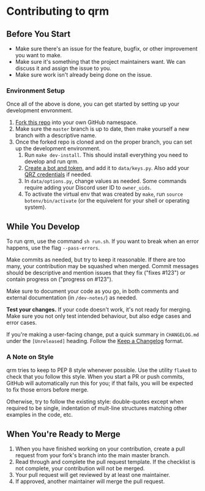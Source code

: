 # Contributing to qrm

## Before You Start

- Make sure there's an issue for the feature, bugfix, or other improvement you want to make.
- Make sure it's something that the project maintainers want.
  We can discuss it and assign the issue to you.
- Make sure work isn't already being done on the issue.

### Environment Setup

Once all of the above is done, you can get started by setting up your development envronment.

1. [Fork this repo][1] into your own GitHub namespace.
1. Make sure the `master` branch is up to date, then make yourself a new branch with a descriptive name.
1. Once the forked repo is cloned and on the proper branch, you can set up the development environment.
    1. Run `make dev-install`.
       This should install everything you need to develop and run qrm.
    1. [Create a bot and token][2], and add it to `data/keys.py`.
       Also add your [QRZ credentials][3] if needed.
    1. In `data/options.py`, change values as needed.
       Some commands require adding your Discord user ID to `owner_uids`.
    1. To activate the virtual env that was created by `make`, run `source botenv/bin/activate` (or the equivelent for your shell or operating system).

## While You Develop

To run qrm, use the command `sh run.sh`.
If you want to break when an error happens, use the flag `--pass-errors`.

Make commits as needed, but try to keep it reasonable.
If there are too many, your contribution may be squashed when merged.
Commit messages should be descriptive and mention issues that they fix ("fixes #123") or contain progress on ("progress on #123").

Make sure to document your code as you go, in both comments and external documentation (in `/dev-notes/`) as needed.

**Test your changes.**
If your code doesn't work, it's not ready for merging.
Make sure you not only test intended behaviour, but also edge cases and error cases.

If you're making a user-facing change, put a quick summary in `CHANGELOG.md` under the `[Unreleased]` heading.
Follow the [Keep a Changelog][4] format.

### A Note on Style

qrm tries to keep to PEP 8 style whenever possible.
Use the utility `flake8` to check that you follow this style.
When you start a PR or push commits, GitHub will automatically run this for you;
if that fails, you will be expected to fix those errors before merge.

Otherwise, try to follow the existing style:
double-quotes except when required to be single,
indentation of mult-line structures matching other examples in the code,
etc.

## When You're Ready to Merge

1. When you have finished working on your contribution, create a pull request from your fork's branch into the main master branch.
1. Read through and complete the pull request template.
   If the checklist is not complete, your contribution will not be merged.
1. Your pull request will get reviewed by at least one maintainer.
1. If approved, another maintainer will merge the pull request.

[1]: https://github.com/miaowware/qrm2/fork
[2]: https://discordpy.readthedocs.io/en/latest/discord.html
[3]: https://www.qrz.com/page/xml_data.html
[4]: https://keepachangelog.com/en/1.0.0/
